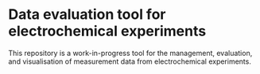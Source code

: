 # Data evaluation tool for electrochemical experiments

This repository is a work-in-progress tool for the management, evaluation, and visualisation of measurement data from electrochemical experiments.